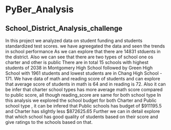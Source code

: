 # PyBer_Analysis
## School_District_Analysis_challenge

In this project we analyzed data on student funding and students standardized test scores. we have agreegated the data and seen the trends in school performance 
As we can explore that there are 14831 stduents in the district. Also we can see that there are two types of school one os charter and other is public
There are in total 15 schools with highest students of 2038 in Montgomery High School followed by Green High School	with 1961 students and lowest students are in Chang High School - 171. 
We have data of math and reading score of students and can explore that average score of students in math is 64 and in reading is 72. Also it can be infer that charter school types has more average math score compared to public score, all though reading_score are same for both school type
In this analysis we explored the school budget for both Charter and Public school type , it can be infered that Public schools has budget of $911195.5 and Charter has slightly less $872625.65
Further we can in detail explore that which school has good quality of students based on their score and give ratings to the schools based on that. 
